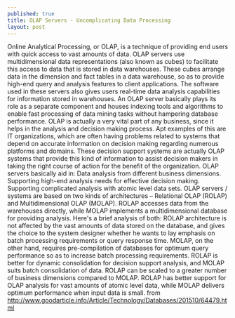 ```yaml
---
published: true
title: OLAP Servers - Uncomplicating Data Processing
layout: post
---
```

Online Analytical Processing, or OLAP, is a technique of providing end users with quick access to vast amounts of data. OLAP servers use multidimensional data representations (also known as cubes) to facilitate this access to data that is stored in data warehouses. These cubes arrange data in the dimension and fact tables in a data warehouse, so as to provide high-end query and analysis features to client applications. The software used in these servers also gives users real-time data analysis capabilities for information stored in warehouses.
An OLAP server basically plays its role as a separate component and houses indexing tools and algorithms to enable fast processing of data mining tasks without hampering database performance. OLAP is actually a very vital part of any business, since it helps in the analysis and decision making process. Apt examples of this are IT organizations, which are often having problems related to systems that depend on accurate information on decision making regarding numerous platforms and domains. These decision support systems are actually OLAP systems that provide this kind of information to assist decision makers in taking the right course of action for the benefit of the organization. OLAP servers basically aid in:
Data analysis from different business dimensions.
Supporting high-end analysis needs for effective decision making.
Supporting complicated analysis with atomic level data sets.
OLAP servers / systems are based on two kinds of architectures – Relational OLAP (ROLAP) and Multidimensional OLAP (MOLAP). ROLAP accesses data from the warehouses directly, while MOLAP implements a multidimensional database for providing analysis. Here's a brief analysis of both:
ROLAP architecture is not affected by the vast amounts of data stored on the database, and gives the choice to the system designer whether he wants to lay emphasis on batch processing requirements or query response time. MOLAP, on the other hand, requires pre-compilation of databases for optimum query performance so as to increase batch processing requirements.
ROLAP is better for dynamic consolidation for decision support analysis, and MOLAP suits batch consolidation of data.
ROLAP can be scaled to a greater number of business dimensions compared to MOLAP.
ROLAP has better support for OLAP analysis for vast amounts of atomic level data, while MOLAP delivers optimum performance when input data is small.
from http://www.goodarticle.info/Article/Technology/Databases/201510/64479.html